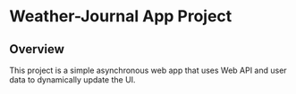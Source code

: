 # Weather-Journal App Project

## Overview
This project is a simple asynchronous web app that uses Web API and user data to dynamically update the UI.

